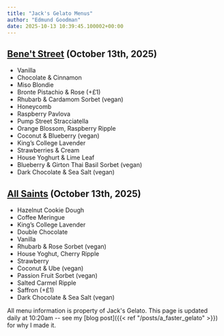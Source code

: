 ```yaml
---
title: "Jack's Gelato Menus"
author: "Edmund Goodman"
date: 2025-10-13 10:39:45.100002+00:00
---
```


## [Bene't Street](https://www.jacksgelato.com/bene-t-street-menu) (October 13th, 2025)

- Vanilla
- Chocolate & Cinnamon
- Miso Blondie
- Bronte Pistachio & Rose (+£1)
- Rhubarb & Cardamom Sorbet (vegan)
- Honeycomb
- Raspberry Pavlova
- Pump Street Stracciatella
- Orange Blossom, Raspberry Ripple
- Coconut & Blueberry (vegan)
- King’s College Lavender
- Strawberries & Cream
- House Yoghurt & Lime Leaf
- Blueberry & Girton Thai Basil Sorbet (vegan)
- Dark Chocolate & Sea Salt (vegan)


## [All Saints](https://www.jacksgelato.com/all-saints-menu) (October 13th, 2025)

- Hazelnut Cookie Dough
- Coffee Meringue
- King’s College Lavender
- Double Chocolate
- Vanilla
- Rhubarb & Rose Sorbet (vegan)
- House Yoghut, Cherry Ripple
- Strawberry
- Coconut & Ube (vegan)
- Passion Fruit Sorbet (vegan)
- Salted Carmel Ripple
- Saffron (+£1)
- Dark Chocolate & Sea Salt (vegan)

All menu information is property of Jack's Gelato. This page is
updated daily at 10:20am -- see my
[blog post]({{< ref "/posts/a_faster_gelato" >}}) for why I made it.
